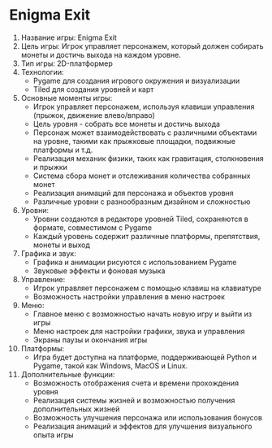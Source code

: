 # **Enigma Exit**

1. Название игры: Enigma Exit
2. Цель игры: Игрок управляет персонажем, который должен собирать монеты и достичь выхода на каждом уровне.
3. Тип игры: 2D-платформер
4. Технологии:
   - Pygame для создания игрового окружения и визуализации
   - Tiled для создания уровней и карт
5. Основные моменты игры:
   - Игрок управляет персонажем, используя клавиши управления (прыжок, движение влево/вправо)
   - Цель уровня - собрать все монеты и достичь выхода
   - Персонаж может взаимодействовать с различными объектами на уровне, такими как прыжковые площадки, подвижные платформы и т.д.
   - Реализация механик физики, таких как гравитация, столкновения и прыжки
   - Система сбора монет и отслеживания количества собранных монет
   - Реализация анимаций для персонажа и объектов уровня
   - Различные уровни с разнообразным дизайном и сложностью
6. Уровни:
   - Уровни создаются в редакторе уровней Tiled, сохраняются в формате, совместимом с Pygame
   - Каждый уровень содержит различные платформы, препятствия, монеты и выход
7. Графика и звук:
   - Графика и анимации рисуются с использованием Pygame
   - Звуковые эффекты и фоновая музыка
8. Управление:
   - Игрок управляет персонажем с помощью клавиш на клавиатуре
   - Возможность настройки управления в меню настроек
9. Меню:
   - Главное меню с возможностью начать новую игру и выйти из игры
   - Меню настроек для настройки графики, звука и управления
   - Экраны паузы и окончания игры
10. Платформы:
    - Игра будет доступна на платформе, поддерживающей Python и Pygame, такой как Windows, MacOS и Linux.
12. Дополнительные функции:
    - Возможность отображения счета и времени прохождения уровня
    - Реализация системы жизней и возможностью получения дополнительных жизней
    - Возможность улучшения персонажа или использования бонусов
    - Реализация анимаций и эффектов для улучшения визуального опыта игры